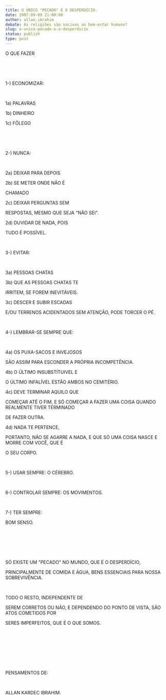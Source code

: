 ```yaml
---
title: O ÚNICO "PECADO" É O DESPERDÍCIO.
date: 2007-09-09 21:00:00
author: allan.ibrahim
debate: As religiões são nocivas ao bem-estar humano?
slug: o-unico-pecado-e-o-desperdicio
status: publish 
type: post
---
```


  

  

O QUE FAZER  

  

   

  

   

  

1-) ECONOMIZAR:  

  

   

  

1a) PALAVRAS  

  

1b) DINHEIRO  

  

1c) FÔLEGO  

  

   

  

   

  

2-) NUNCA:  

  

   

  

2a) DEIXAR PARA DEPOIS  

  

2b) SE METER ONDE NÃO É  

CHAMADO  

  

2c) DEIXAR PERGUNTAS SEM  

RESPOSTAS, MESMO QUE SEJA "NÃO SEI".  

  

2d) DUVIDAR DE NADA, POIS  

TUDO É POSSÍVEL.  

  

   

  

3-) EVITAR:  

  

   

  

3a) PESSOAS CHATAS  

  

3b) QUE AS PESSOAS CHATAS TE  

IRRITEM, SE FOREM INEVITÁVEIS.  

  

3c) DESCER E SUBIR ESCADAS  

E/OU TERRENOS ACIDENTADOS SEM ATENÇÃO, PODE TORCER O PÉ.  

  

   

  

4-) LEMBRAR-SE SEMPRE QUE:  

  

   

  

4a) OS PUXA-SACOS E INVEJOSOS  

SÃO ASSIM PARA ESCONDER A PRÓPRIA INCOMPETÊNCIA.  

  

4b) O ÚLTIMO INSUBSTÍTUIVEL E  

O ÚLTIMO INFALÍVEL ESTÃO AMBOS NO CEMITÉRIO.  

  

4c) DEVE TERMINAR AQUILO QUE  

COMEÇAR ATÉ O FIM, E SÓ COMEÇAR A FAZER UMA COISA QUANDO REALMENTE TIVER TERMINADO  

DE FAZER OUTRA.  

  

4d) NADA TE PERTENCE,  

PORTANTO, NÃO SE AGARRE A NADA, E QUE SÓ UMA COISA NASCE E MORRE COM VOCÊ, QUE É  

O SEU CORPO.  

  

   

  

5-) USAR SEMPRE: O CÉREBRO.  

  

   

  

6-) CONTROLAR SEMPRE: OS MOVIMENTOS.  

  

   

  

7-) TER SEMPRE:  

BOM SENSO.  

  

   

  

   

  

   

  

SÓ EXISTE UM "PECADO" NO MUNDO, QUE É O DESPERDÍCIO,  

PRINCIPALMENTE DE COMIDA E ÁGUA, BENS ESSENCIAIS PARA NOSSA SOBREVIVÊNCIA.  

  

   

  

TODO O RESTO, INDEPENDENTE DE  

SEREM CORRETOS OU NÃO, E DEPENDENDO DO PONTO DE VISTA, SÃO ATOS COMETIDOS POR  

SERES IMPERFEITOS, QUE É O QUE SOMOS.  

  

   

  

   

  

   

  

   

  

PENSAMENTOS DE:   

  

   

  

ALLAN KARDEC IBRAHIM.  

  

   

  

   

  

